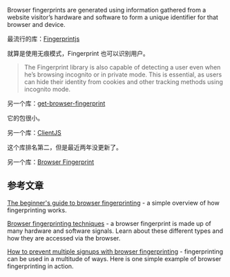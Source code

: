 
Browser fingerprints are generated using information gathered from a website visitor’s hardware and software to form a unique identifier for that browser and device.

最流行的库：[Fingerprintjs](https://github.com/fingerprintjs/fingerprintjs)

就算是使用无痕模式，Fingerprint 也可以识别用户。

> The Fingerprint library is also capable of detecting a user even when he’s browsing incognito or in private mode. This is essential, as users can hide their identity from cookies and other tracking methods using incognito mode.


另一个库：[get-browser-fingerprint](https://github.com/damianobarbati/get-browser-fingerprint)

它的包很小。

另一个库：[ClientJS](https://github.com/jackspirou/clientjs)

这个库排名第二，但是最近两年没更新了。

另一个库：[Browser Fingerprint](https://github.com/actionhero/browser_fingerprint)




## 参考文章

[The beginner's guide to browser fingerprinting](https://fingerprint.com/blog/what-is-browser-fingerprinting/?utm_source=blog&utm_medium=website&utm_campaign=blog) - a simple overview of how fingerprinting works.

[Browser fingerprinting techniques](https://fingerprint.com/blog/browser-fingerprinting-techniques/?utm_source=blog&utm_medium=website&utm_campaign=blog) - a browser fingerprint is made up of many hardware and software signals. Learn about these different types and how they are accessed via the browser.

[How to prevent multiple signups with browser fingerprinting](https://fingerprint.com/blog/prevent-multiple-signups-tutorial/?utm_source=blog&utm_medium=website&utm_campaign=blog) - fingerprinting can be used in a multitude of ways. Here is one simple example of browser fingerprinting in action.






